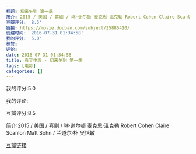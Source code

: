 ```yaml
---
标题: 初来乍到 第一季
简介: 2015 / 美国 / 喜剧 / 琳·谢尔顿 麦克思·温克勒 Robert Cohen Claire Scanlon Matt Sohn / 兰道尔·朴 吴恬敏
豆瓣评分: '8.5'
链接: https://movie.douban.com/subject/25885410/
创建时间: '2016-07-31 01:34:58'
我的评分: '5.0'
标签:
评论:
date: 2016-07-31 01:34:58
title: 看了电影 - 初来乍到 第一季
tags: [电影]
categories: []
---
```


我的评分:5.0

我的评论:

豆瓣评分:8.5

简介:2015 / 美国 / 喜剧 / 琳·谢尔顿 麦克思·温克勒 Robert Cohen Claire Scanlon Matt Sohn / 兰道尔·朴 吴恬敏

[豆瓣链接](https://movie.douban.com/subject/25885410/)

